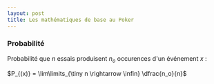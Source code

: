 ```yaml
---
layout: post
title: Les mathématiques de base au Poker
---
```

### Probabilité

Probabilité que $n$ essais produisent $n_o$ occurences d'un événement $x$ :

$P_{(x)} = \lim\limits_{\tiny n \rightarrow \infin} \dfrac{n_o}{n}$

<!--stackedit_data:
eyJoaXN0b3J5IjpbLTEzNzMyMDE0MDhdfQ==
-->